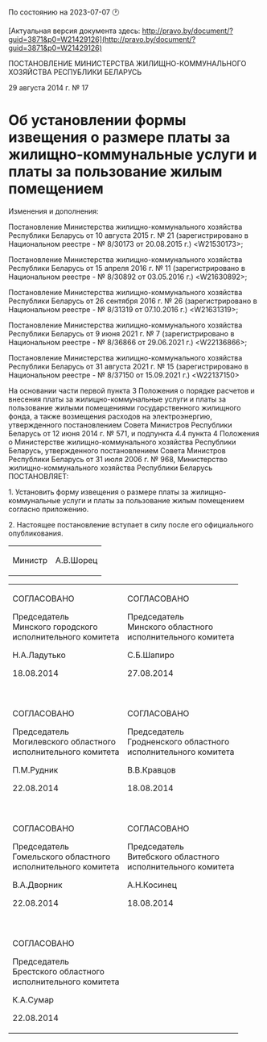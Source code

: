 По состоянию на 2023-07-07 &#x1F550;

[Актуальная версия документа здесь: http://pravo.by/document/?guid=3871&p0=W21429126](http://pravo.by/document/?guid=3871&p0=W21429126)

<p>ПОСТАНОВЛЕНИЕ МИНИСТЕРСТВА ЖИЛИЩНО-КОММУНАЛЬНОГО ХОЗЯЙСТВА РЕСПУБЛИКИ БЕЛАРУСЬ</p>
<p>29 августа 2014 г. № 17</p>
<h1>Об установлении формы извещения о размере платы за жилищно-коммунальные услуги и платы за пользование жилым помещением</h1>
<p>Изменения и дополнения:</p>
<p>Постановление Министерства жилищно-коммунального хозяйства Республики Беларусь от 10 августа 2015 г. № 21 (зарегистрировано в Национальном реестре - № 8/30173 от 20.08.2015 г.) &lt;W21530173&gt;;</p>
<p>Постановление Министерства жилищно-коммунального хозяйства Республики Беларусь от 15 апреля 2016 г. № 11 (зарегистрировано в Национальном реестре - № 8/30892 от 03.05.2016 г.) &lt;W21630892&gt;;</p>
<p>Постановление Министерства жилищно-коммунального хозяйства Республики Беларусь от 26 сентября 2016 г. № 26 (зарегистрировано в Национальном реестре - № 8/31319 от 07.10.2016 г.) &lt;W21631319&gt;;</p>
<p>Постановление Министерства жилищно-коммунального хозяйства Республики Беларусь от 9 июня 2021 г. № 7 (зарегистрировано в Национальном реестре - № 8/36866 от 29.06.2021 г.) &lt;W22136866&gt;;</p>
<p>Постановление Министерства жилищно-коммунального хозяйства Республики Беларусь от 31 августа 2021 г. № 15 (зарегистрировано в Национальном реестре - № 8/37150 от 15.09.2021 г.) &lt;W22137150&gt;</p>
<p></p>
<p>На основании части первой пункта 3 Положения о порядке расчетов и внесения платы за жилищно-коммунальные услуги и платы за пользование жилыми помещениями государственного жилищного фонда, а также возмещения расходов на электроэнергию, утвержденного постановлением Совета Министров Республики Беларусь от 12 июня 2014 г. № 571, и подпункта 4.4 пункта 4 Положения о Министерстве жилищно-коммунального хозяйства Республики Беларусь, утвержденного постановлением Совета Министров Республики Беларусь от 31 июля 2006 г. № 968, Министерство жилищно-коммунального хозяйства Республики Беларусь ПОСТАНОВЛЯЕТ:</p>
<p>1. Установить форму извещения о размере платы за жилищно-коммунальные услуги и платы за пользование жилым помещением согласно приложению.</p>
<p>2. Настоящее постановление вступает в силу после его официального опубликования.</p>
<p></p>
<table><tr>
<td><p>Министр</p></td>
<td><p>А.В.Шорец</p></td>
</tr></table>
<p></p>
<table>
<tr>
<td>
<p>СОГЛАСОВАНО</p>
<p>Председатель <br>Минского городского <br>исполнительного комитета</p>
<p>Н.А.Ладутько</p>
<p>18.08.2014</p>
</td>
<td>
<p>СОГЛАСОВАНО</p>
<p>Председатель <br>Минского областного <br>исполнительного комитета</p>
<p>С.Б.Шапиро</p>
<p>27.08.2014</p>
</td>
</tr>
<tr>
<td><p></p></td>
<td><p></p></td>
</tr>
<tr>
<td>
<p>СОГЛАСОВАНО</p>
<p>Председатель <br>Могилевского областного <br>исполнительного комитета</p>
<p>П.М.Рудник</p>
<p>22.08.2014</p>
</td>
<td>
<p>СОГЛАСОВАНО</p>
<p>Председатель <br>Гродненского областного <br>исполнительного комитета</p>
<p>В.В.Кравцов</p>
<p>18.08.2014</p>
</td>
</tr>
<tr>
<td><p></p></td>
<td><p></p></td>
</tr>
<tr>
<td>
<p>СОГЛАСОВАНО</p>
<p>Председатель <br>Гомельского областного <br>исполнительного комитета</p>
<p>В.А.Дворник</p>
<p>22.08.2014</p>
</td>
<td>
<p>СОГЛАСОВАНО</p>
<p>Председатель <br>Витебского областного <br>исполнительного комитета</p>
<p>А.Н.Косинец</p>
<p>18.08.2014</p>
</td>
</tr>
<tr>
<td><p></p></td>
<td><p></p></td>
</tr>
<tr>
<td>
<p>СОГЛАСОВАНО</p>
<p>Председатель <br>Брестского областного <br>исполнительного комитета</p>
<p>К.А.Сумар</p>
<p>22.08.2014</p>
</td>
<td><p></p></td>
</tr>
</table>
<p></p>
